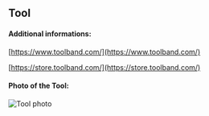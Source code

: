## Tool
#### Additional informations:
[https://www.toolband.com/](https://www.toolband.com/)

[https://store.toolband.com/](https://store.toolband.com/)

#### Photo of the Tool:
![Tool photo](https://upload.wikimedia.org/wikipedia/commons/thumb/d/db/MaryRose-carpentry_tools1.jpg/220px-MaryRose-carpentry_tools1.jpg)
